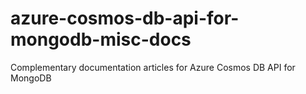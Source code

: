 # azure-cosmos-db-api-for-mongodb-misc-docs
Complementary documentation articles for Azure Cosmos DB API for MongoDB
